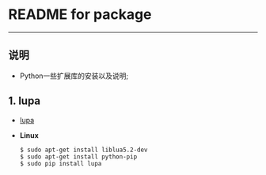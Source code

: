 # **README for package**
***


## **说明**
  * Python一些扩展库的安装以及说明;


## **1. lupa**
  * [lupa](https://github.com/scoder/lupa)
  * **Linux**

        $ sudo apt-get install liblua5.2-dev
        $ sudo apt-get install python-pip
        $ sudo pip install lupa
